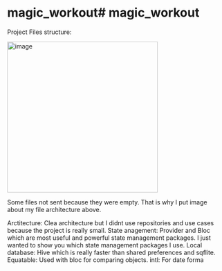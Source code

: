 # magic_workout# magic_workout
Project Files structure:

<img width="348" alt="image" src="https://user-images.githubusercontent.com/50848628/202929677-a86819ae-0151-4173-ac44-31f86cd48bf7.png">

Some files not sent because they were empty. That is why I put image about my file architecture above.

Arctitecture: Clea architecture but I didnt use repositories and use cases because the project is really small.
State anagement: Provider and Bloc which are most useful and powerful state management packages. I just wanted to show you which state management packages I use. 
Local database: Hive which is really faster than shared preferences and sqflite.
Equatable: Used with bloc for comparing objects.
intl: For date forma
